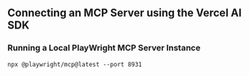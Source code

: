 ## Connecting an MCP Server using the Vercel AI SDK

### Running a Local PlayWright MCP Server Instance

```
npx @playwright/mcp@latest --port 8931
```
